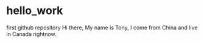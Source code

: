# hello_work
first github repository
Hi there, My name is Tony, I come from China and live in Canada rightnow.
